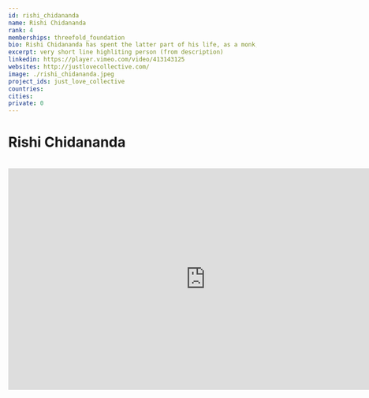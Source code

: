 ```yaml
---
id: rishi_chidananda
name: Rishi Chidananda
rank: 4
memberships: threefold_foundation
bio: Rishi Chidananda has spent the latter part of his life, as a monk, studying the philosophical traditions of India, gaining deep insights into its hidden meaning and timeless practices that are particularly relevant in this day and age. Before entering the spiritual path, he was a successful Investment Banker and entrepreneur. Philosophical teachings contained within ancient scriptures such as the Bhagavad Gita had a significant impact on how he viewed the world and changed the way he approached life. As a former Investment Banker and Entrepreneur, he uses his experience to easily articulate the philosophical teachings of the East in a meaningful way for those looking to bridge the gap between Western and Eastern philosophies.
excerpt: very short line highliting person (from description)
linkedin: https://player.vimeo.com/video/413143125
websites: http://justlovecollective.com/
image: ./rishi_chidananda.jpeg
project_ids: just_love_collective
countries: 
cities: 
private: 0
---
```

# Rishi Chidananda

<BR>

<iframe src="https://player.vimeo.com/video/417088459" width="800" height="450" frameborder="0" allow="autoplay; fullscreen" allowfullscreen></iframe>

<BR>


